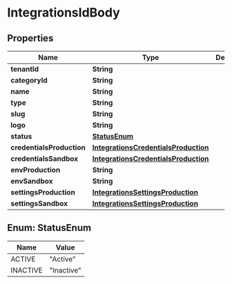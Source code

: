 # IntegrationsIdBody

## Properties
Name | Type | Description | Notes
------------ | ------------- | ------------- | -------------
**tenantId** | **String** |  |  [optional]
**categoryId** | **String** |  |  [optional]
**name** | **String** |  |  [optional]
**type** | **String** |  |  [optional]
**slug** | **String** |  |  [optional]
**logo** | **String** |  |  [optional]
**status** | [**StatusEnum**](#StatusEnum) |  |  [optional]
**credentialsProduction** | [**IntegrationsCredentialsProduction**](IntegrationsCredentialsProduction.md) |  |  [optional]
**credentialsSandbox** | [**IntegrationsCredentialsProduction**](IntegrationsCredentialsProduction.md) |  |  [optional]
**envProduction** | **String** |  |  [optional]
**envSandbox** | **String** |  |  [optional]
**settingsProduction** | [**IntegrationsSettingsProduction**](IntegrationsSettingsProduction.md) |  |  [optional]
**settingsSandbox** | [**IntegrationsSettingsProduction**](IntegrationsSettingsProduction.md) |  |  [optional]

<a name="StatusEnum"></a>
## Enum: StatusEnum
Name | Value
---- | -----
ACTIVE | &quot;Active&quot;
INACTIVE | &quot;Inactive&quot;
